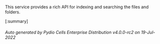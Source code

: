 






This service provides a rich API for indexing and searching the files and folders.

[:summary]

###### Auto generated by Pydio Cells Enterprise Distribution v4.0.0-rc2 on 19-Jul-2022

